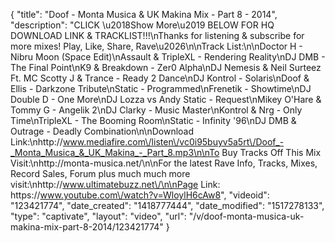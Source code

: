 {
    "title": "Doof - Monta Musica & UK Makina Mix - Part 8 - 2014",
    "description": "CLICK \u2018Show More\u2019 BELOW FOR HQ DOWNLOAD LINK & TRACKLIST!!!\nThanks for listening & subscribe for more mixes! Play, Like, Share, Rave\u2026\n\nTrack List:\n\nDoctor H - Nibru Moon (Space Edit)\nAssault & TripleXL - Rendering Reality\nDJ DMB - The Final Point\nK9 & Breakdown - Zer0 Alpha\nDJ Nemesis & Neil Surteez Ft. MC Scotty J & Trance - Ready 2 Dance\nDJ Kontrol - Solaris\nDoof & Ellis - Darkzone Tribute\nStatic - Programmed\nFrenetik - Showtime\nDJ Double D - One More\nDJ Lozza vs Andy Static - Request\nMikey O'Hare & Tommy G - Angelik 2\nDJ Clarky - Music Master\nKontrol & Nrg - Only Time\nTripleXL - The Booming Room\nStatic - Infinity '96\nDJ DMB & Outrage - Deadly Combination\n\nDownload Link:\nhttp:\/\/www.mediafire.com\/listen\/vc0i95buyv5a5rt\/Doof_-_Monta_Musica_&_UK_Makina_-_Part_8.mp3\n\nTo Buy Tracks Off This Mix Visit:\nhttp:\/\/monta-musica.net\/\n\nFor the latest Rave Info, Tracks, Mixes, Record Sales, Forum plus much much more visit:\nhttp:\/\/www.ultimatebuzz.net\/\n\nPage Link: https:\/\/www.youtube.com\/watch?v=WloylH6cAw8",
    "videoid": "123421774",
    "date_created": "1418777444",
    "date_modified": "1517278133",
    "type": "captivate",
    "layout": "video",
    "url": "\/v\/doof-monta-musica-uk-makina-mix-part-8-2014\/123421774"
}